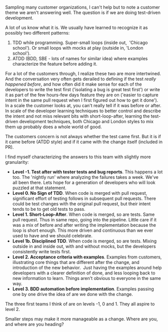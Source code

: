 Sampling many customer organizations, I can't help but to note a customer theme we aren't answering well. The question is if we are doing test-driven development.

A lot of us know what it is. We usually have learned to recognize it as possibly two different patterns: 

1. TDD while programming. Super-small loops (inside out,  'Chicago school'). Or small loops with mocks at play (outside in, 'London school'). 
2. ATDD (BDD, SBE - lots of names for similar idea) where examples characterize the feature before adding it. 

For a lot of the customers through, I realize these two are more intertwined. And the conversation very often gets derailed to defining if the test *really happened before*, and how often did it make sense for each of the developers to write the test first ('isolating a bug is great test first') or write it as part of the few hours-few days feature they are on ('easier to capture intent in the same pull request when I first figured out how to get it done'). In a scale the customer looks at, you can't really tell if it was before or after. In scale of the developer learning techniques to better control and describe the intent and not miss relevant bits with short-loop-after, learning the test-driven development techniques, both Chicago and London styles to mix them up probably does a whole world of good. 

  

The customers concern is not always whether the test came first. But it is if it came before (ATDD style) and if it came with the change itself (included in PR). 

  

I find myself characterizing the answers to this team with slightly more granularity: 

- **Level -1. Test after with tester tests and bug reports**. This happens a lot too. The 'nightly run' where analyzing the failures takes a week. We've all been there. Lets hope for a generation of developers who will look puzzled at that statement. 
- **Level 0. No Sign of TDD**. When code is merged with pull request, significant effort of testing follows in subsequent pull requests. There could be test changes with the original pull request, but their intent tends to be to get old tests to pass. 
- **Level 1. Short-Loop-After**. When code is merged, so are tests. Same pull request. Thus in same repo, going into the pipeline. Little care if it was a mix of before and after writing the implementation because the loop is short enough. This more driven and continuous than we ever used to have and we should celebrate. 
- **Level 1b. Disciplined TDD**. When code is merged, so are tests. Mixing outside in and inside out, with and without mocks, but the developers consistently write tests first. 
- **Level 2. Acceptance criteria with examples**. Examples from customers, illustrating core things that are different after the change, and introduction of the new behavior.  Just having the examples around help developers with a clearer definition of done, and less looping back to new information to learn. Things aren't obvious to everyone in the same way. 
- **Level 3. BDD automation before implementation**. Examples passing one by one drive the idea of are we done with the change. 

  

The three first teams I think of are on levels -1, 0 and 1. They all aspire to level 2. 

  

Smaller steps may make it more manageable as a change. Where are you, and where are you heading?